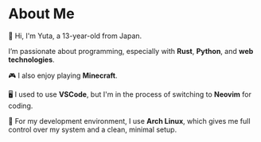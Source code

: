 # About Me

👋 Hi, I'm Yuta, a 13-year-old from Japan.

I’m passionate about programming, especially with **Rust**, **Python**, and **web technologies**.

🎮 I also enjoy playing **Minecraft**.

🖥️ I used to use **VSCode**, but I'm in the process of switching to **Neovim** for coding.

🐧 For my development environment, I use **Arch Linux**, which gives me full control over my system and a clean, minimal setup.
